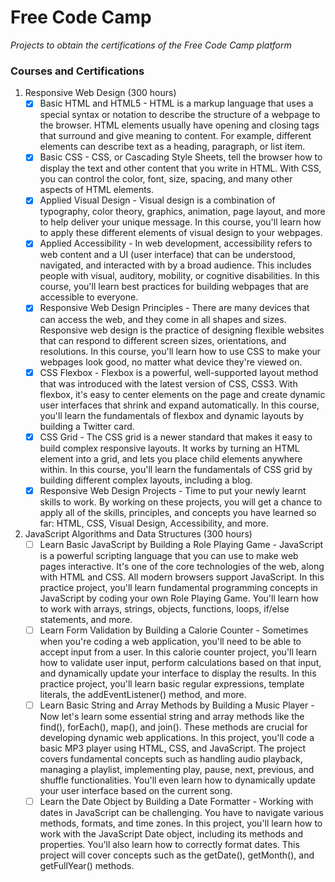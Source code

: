 # Free Code Camp

_Projects to obtain the certifications of the Free Code Camp platform_



### Courses and Certifications

1. Responsive Web Design (300 hours)
   - [x] Basic HTML and HTML5 - HTML is a markup language that uses a special syntax or notation to describe the structure of a webpage to the browser. HTML elements usually have opening and closing tags that surround and give meaning to content. For example, different elements can describe text as a heading, paragraph, or list item.
   - [x] Basic CSS - CSS, or Cascading Style Sheets, tell the browser how to display the text and other content that you write in HTML. With CSS, you can control the color, font, size, spacing, and many other aspects of HTML elements.
   - [x] Applied Visual Design - Visual design is a combination of typography, color theory, graphics, animation, page layout, and more to help deliver your unique message. In this course, you'll learn how to apply these different elements of visual design to your webpages.
   - [x] Applied Accessibility - In web development, accessibility refers to web content and a UI (user interface) that can be understood, navigated, and interacted with by a broad audience. This includes people with visual, auditory, mobility, or cognitive disabilities. In this course, you'll learn best practices for building webpages that are accessible to everyone.
   - [x] Responsive Web Design Principles - There are many devices that can access the web, and they come in all shapes and sizes. Responsive web design is the practice of designing flexible websites that can respond to different screen sizes, orientations, and resolutions. In this course, you'll learn how to use CSS to make your webpages look good, no matter what device they're viewed on.
   - [x] CSS Flexbox - Flexbox is a powerful, well-supported layout method that was introduced with the latest version of CSS, CSS3. With flexbox, it's easy to center elements on the page and create dynamic user interfaces that shrink and expand automatically. In this course, you'll learn the fundamentals of flexbox and dynamic layouts by building a Twitter card.
   - [x] CSS Grid - The CSS grid is a newer standard that makes it easy to build complex responsive layouts. It works by turning an HTML element into a grid, and lets you place child elements anywhere within. In this course, you'll learn the fundamentals of CSS grid by building different complex layouts, including a blog.
   - [x] Responsive Web Design Projects - Time to put your newly learnt skills to work. By working on these projects, you will get a chance to apply all of the skills, principles, and concepts you have learned so far: HTML, CSS, Visual Design, Accessibility, and more.
2. JavaScript Algorithms and Data Structures (300 hours)
   - [ ] Learn Basic JavaScript by Building a Role Playing Game - JavaScript is a powerful scripting language that you can use to make web pages interactive. It's one of the core technologies of the web, along with HTML and CSS. All modern browsers support JavaScript. In this practice project, you'll learn fundamental programming concepts in JavaScript by coding your own Role Playing Game. You'll learn how to work with arrays, strings, objects, functions, loops, if/else statements, and more.
   - [ ] Learn Form Validation by Building a Calorie Counter - Sometimes when you're coding a web application, you'll need to be able to accept input from a user. In this calorie counter project, you'll learn how to validate user input, perform calculations based on that input, and dynamically update your interface to display the results. In this practice project, you'll learn basic regular expressions, template literals, the addEventListener() method, and more.
   - [ ] Learn Basic String and Array Methods by Building a Music Player - Now let's learn some essential string and array methods like the find(), forEach(), map(), and join(). These methods are crucial for developing dynamic web applications. In this project, you'll code a basic MP3 player using HTML, CSS, and JavaScript. The project covers fundamental concepts such as handling audio playback, managing a playlist, implementing play, pause, next, previous, and shuffle functionalities. You'll even learn how to dynamically update your user interface based on the current song.
   - [ ] Learn the Date Object by Building a Date Formatter - Working with dates in JavaScript can be challenging. You have to navigate various methods, formats, and time zones. In this project, you'll learn how to work with the JavaScript Date object, including its methods and properties. You'll also learn how to correctly format dates. This project will cover concepts such as the getDate(), getMonth(), and getFullYear() methods.
